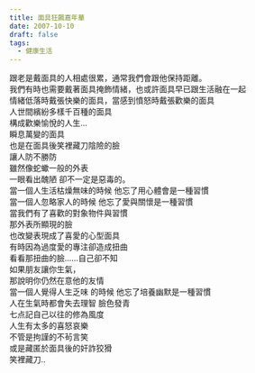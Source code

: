```yaml
---
title: 面具狂飆嘉年華
date: 2007-10-10
draft: false
tags:
  - 健康生活
---
```

跟老是戴面具的人相處很累，通常我們會跟他保持距離。  
我們有時也需要戴著面具掩飾情緒，也或許面具早已跟生活融在一起  
情緒低落時戴張快樂的面具，當感到憤怒時戴張歡樂的面具  
人世間繽紛多樣千百種的面具  
構成歡樂愉悅的人生…  
瞬息萬變的面具  
也是在面具後笑裡藏刀陰險的臉  
讓人防不勝防  
雖然像蛇蠍一般的外表  
一眼看出醜陋 卻不一定是惡毒的。  
當一個人生活枯燥無味的時候 他忘了用心體會是一種習慣  
當一個人忽略家人的時候 他忘了愛與關懷是一種習慣  
當我們有了喜歡的對象物件與習慣  
那外表所顯現的臉  
也改變表現成了喜愛的心型面具  
有時因為過度愛的專注卻造成扭曲  
看看那扭曲的臉……自己卻不知  
如果朋友讓你生氣，  
那說明你仍然在意他的友情  
當一個人覺得人生乏味 的時候 他忘了培養幽默是一種習慣  
人在生氣時都會失去理智 臉色發青  
七点記自己以往的修為風度  
人生有太多的喜怒哀樂  
不管是拘謹的不茍言笑  
或是藏匿於面具後的奸詐狡猾  
笑裡藏刀..  
